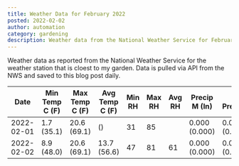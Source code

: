 ```yaml
---
title: Weather Data for February 2022
posted: 2022-02-02
author: automation
category: gardening
description: Weather data from the National Weather Service for February 2022
---
```


Weather data as reported from the National Weather Service for the weather station 
that is cloest to my garden. Data is pulled via API from the NWS and saved to this 
blog post daily.

|Date|Min Temp C (F)|Max Temp C (F)|Avg Temp C (F)|Min RH|Max RH|Avg RH|Precip M (In)|Avg Precip/Hr|
|---|---|---|---|---|---|---|---|---|
|2022-02-01|1.7 (35.1)|20.6 (69.1)| ()|31|85||0.000 (0.000)|0.000 (0.000)|
|2022-02-02|8.9 (48.0)|20.6 (69.1)|13.7 (56.6)|47|81|61|0.000 (0.000)|0.000 (0.000)|
